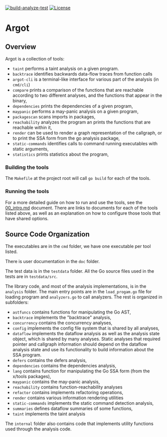 [![build-analyze-test](https://github.com/awslabs/ar-go-tools/actions/workflows/bat.yml/badge.svg)](https://github.com/awslabs/ar-go-tools/actions/workflows/bat.yml)
[![License](https://img.shields.io/badge/License-Apache_2.0-blue.svg)](https://opensource.org/licenses/Apache-2.0)

# Argot


## Overview

Argot is a collection of tools:
- `taint` performs a taint analysis on a given program.
- `backtrace` identifies backwards data-flow traces from function calls
- `argot-cli` is a terminal-like interface for various part of the analysis (in `cmd/cli`)
- `compare` prints a comparison of the functions that are reachable according to two different analyses, and the
functions that appear in the binary,
- `dependencies` prints the dependencies of a given program,
- `maypanic` performs a may-panic analysis on a given program,
- `packagescan` scans imports in packages,
- `reachability` analyzes the program an prints the functions that are reachable within it,
- `render` can be used to render a graph representation of the callgraph, or to print the SSA form from the go analysis
package,
- `static-commands` identifies calls to command running executables with static arguments,
- `statistics` prints statistics about the program,


### Building the tools
The `Makefile` at the project root will call `go build` for each of the tools.

### Running the tools
For a more detailed guide on how to run and use the tools, see the [00_intro.md](doc/00_intro.md) document. There are links
to documents for each of the tools listed above, as well as an explanation on how to configure those tools that have
shared options.

## Source Code Organization

The executables are in the `cmd` folder, we have one executable per tool listed.

There is user documentation in the `doc` folder.

The test data is in the `testdata` folder. All the Go source files used in the tests are in `testdata/src`.

The library code, and most of the analysis implementations, is in the `analysis` folder. The main entry points are in
the `load_progam.go` file for loading program and `analyzers.go` to call analyzers. The rest is organized in subfolders:
- `astfuncs` contains functions for manipulating the Go AST,
- `backtrace` implements the "backtrace" analysis,
- `concurrency` contains the concurrency analyses,
- `config` implements the config file system that is shared by all analyses,
- `dataflow` implements the dataflow analysis as well as the analysis state object, which is shared by many analyses.
Static analyses that required pointer and callgraph information should depend on the dataflow analysis state and use its
 functionality to build information about the SSA program.
- `defers` contains the defers analysis,
- `dependencies` contains the dependencies analysis,
- `lang` contains function for manipulating the Go SSA form (from the x/tools packages),
- `maypanic` contains the may-panic analysis,
- `reachability` contains function-reachability analyses
- `refactor` contains implements refactoring operations,
- `render` contains various information rendering utilities
- `static-commands` implements the static command detection analysis,
- `summaries` defines dataflow summaries of some functions,
- `taint` implements the taint analysis

The `internal` folder also contains code that implements utility functions used through the analysis code.